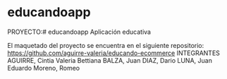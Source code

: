 # educandoapp

PROYECTO:# educandoapp
Aplicación educativa 

El maquetado del proyecto se encuentra en el siguiente repositorio: https://github.com/aguirre-valeria/educando-ecommerce
INTEGRANTES
AGUIRRE, Cintia Valeria Bettiana
BALZA, Juan
DIAZ, Dario
LUNA, Juan Eduardo
Moreno, Romeo
